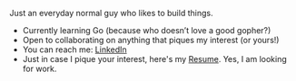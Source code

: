 Just an everyday normal guy who likes to build things.

- Currently learning Go (because who doesn’t love a good gopher?)
- Open to collaborating on anything that piques my interest (or yours!)
- You can reach me: [LinkedIn](https://www.linkedin.com/in/shivam-parihar/)
- Just in case I pique your interest, here's my [Resume](https://drive.google.com/file/d/1NvQLPgwKcJD0M44jr-Yo7Bl-4uQPQkTu/view?usp=sharing). Yes, I am looking for work.

